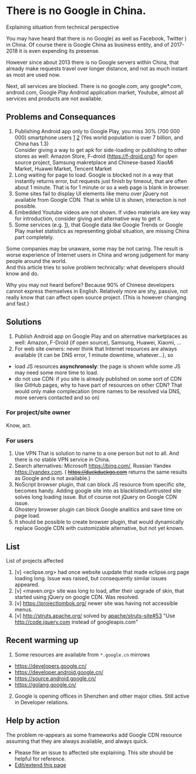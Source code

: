 
# There is no Google in China.

Explaining situation from technical perspective

You may have heard that there is no Google( as well as Facebook, Twitter ) in China.
Of course there is Google China as business entity, and of 2017-2018 it is even expending its presense. 

However since about 2013 there is no Google servers within China, that already make requests travel over longer distance,
and not as much instant as most are used now.

Next, all services are blocked. There is no google.com, any google*.com, android.com, Google Play Android application market, Youtube, 
almost all services and products are not available.

## Problems and Consequances

1. Publishing Android app only to Google Play, you miss 30% (700 000 000) smartphone users 
[1](https://en.wikipedia.org/wiki/List_of_countries_by_smartphone_penetration) 
[2](https://en.wikipedia.org/wiki/List_of_countries_by_number_of_Internet_users)
(Yes world population is over 7 billion, and China has 1.3)  
Consider giving a way to get apk for side-loading or publishing to other stores as well: Amazon Store, F-droid (https://f-droid.org/) for open source project, Samsung makretplace and Chinese-based XiaoMi Market, Huawei Market, Tencent Market
2. Long waiting for page to load. Google is blocked not in a way that instantly returns error, but requests just finish by timeout, that are often about 1 minute. That is for 1 minute or so a web page is blank in browser.
3. Some sites fail to display UI elements like menu over jQuery not available from Google CDN. That is while UI is shown, interaction is not possible.
4. Embedded Youtube videos are not shown. If video materials are key way for introduction, consider giving and alternative way to get it.
5. Some services (e.g. [1](http://pypl.github.io/PYPL.html)), that Google data like Google Trends or Google Play market statistics as representing global situation, are missing China part completely.


Some companies may be unaware, some may be not caring. The result is worse experience of Internet users in China and wrong judgement for many people around the world.  
And this article tries to solve problem technically: what developers should know and do.

Why you may not heard before? Because 90% of Chinese developers cannot express themselves in English. Relatively more are shy, passive, not really know that can affect open source project. (This is however changing and fast.)

## Solutions

1. Publish Android app on Google Play and on alternative marketplaces as well: Amazon, F-Droid (if open source), Samsung, Huawei, Xiaomi, ...
1. For web site owners: never think that Internet resources are always available (it can be DNS error, 1 minute downtime, whatever...), so 
- load JS resources **asynchronosly**: the page is shown while some JS may need some more time to load.
- do not use CDN: if you site is already published on some sort of CDN like GitHub pages, why to have part of resources on other CDN? That would only make complecation (more names to be resolved via DNS, more servers contacted and so on)

### For project/site owner

Know, act.

### For users

1. Use VPN
That is solution to name to a one person but not to all. And there is no stable VPN service in China.
2. Search alternatives: Microsoft https://bing.com/, Russian Yandex https://yandex.com. ( ~~https://duckduckgo.com~~ returns the same results as Google and is not available.)
3. NoScript browser plugin, that can block JS resource from specific site, becomes handy. Adding google site into as blacklisted/untrusted site solves long loading issue. But of course not jQuery on Google CDN issue.
4. Ghostery browser plugin can block Google analitics and save time on page load.
5. It should be possible to create browser plugin, that would dynamically replace Google CDN with customizable alternative, but not yet known.

## List

List of projects affected

1. [v] <eclipse.org> had once website uupdate that made eclipse.org page loading long. Issue was raised, but consequently similar issues appeared.
2. [v] <maven.org> site was long to load, after their upgrade of skin, that started using jQuery on google CDN. Was resolved.
3. [v] <https://projectlombok.org/> newer site was having not accessible menus.
4. [v] <http://struts.apache.org/> solved by [apache/struts-site#53](https://github.com/apache/struts-site/pull/53) "Use http://code.jquery.com instead of googleapis.com"

## Recent warming up

1. Some resources are available from `*.google.cn` mirrows
- <https://developers.google.cn/>
- <https://developer.android.google.cn/>
- <https://source.android.google.cn/>
- <https://golang.google.cn/>
2. Google is opening offices in Shenzhen and other major cities. Still active in Developer relations.

## Help by action

The problem re-appears as some frameworks add Google CDN resource assuming that they are always available,
and always quick. 

- Please file an issue to affected site explaining. This site should be helpful for reference.
- [Edit/extend this page](https://github.com/no-google-in-china/no-google-in-china.github.io/edit/master/README.md)


